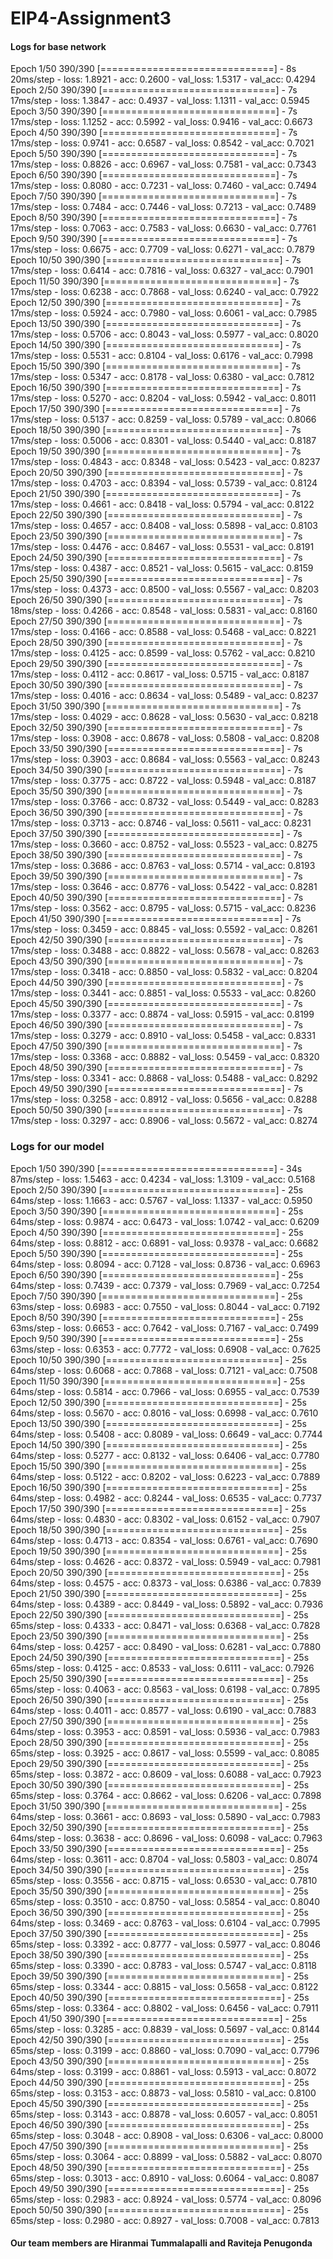 # EIP4-Assignment3

#### Logs for base network

Epoch 1/50
390/390 [==============================] - 8s 20ms/step - loss: 1.8921 - acc: 0.2600 - val_loss: 1.5317 - val_acc: 0.4294
Epoch 2/50
390/390 [==============================] - 7s 17ms/step - loss: 1.3847 - acc: 0.4937 - val_loss: 1.1311 - val_acc: 0.5945
Epoch 3/50
390/390 [==============================] - 7s 17ms/step - loss: 1.1252 - acc: 0.5992 - val_loss: 0.9416 - val_acc: 0.6673
Epoch 4/50
390/390 [==============================] - 7s 17ms/step - loss: 0.9741 - acc: 0.6587 - val_loss: 0.8542 - val_acc: 0.7021
Epoch 5/50
390/390 [==============================] - 7s 17ms/step - loss: 0.8826 - acc: 0.6967 - val_loss: 0.7581 - val_acc: 0.7343
Epoch 6/50
390/390 [==============================] - 7s 17ms/step - loss: 0.8080 - acc: 0.7231 - val_loss: 0.7460 - val_acc: 0.7494
Epoch 7/50
390/390 [==============================] - 7s 17ms/step - loss: 0.7484 - acc: 0.7446 - val_loss: 0.7213 - val_acc: 0.7489
Epoch 8/50
390/390 [==============================] - 7s 17ms/step - loss: 0.7063 - acc: 0.7583 - val_loss: 0.6630 - val_acc: 0.7761
Epoch 9/50
390/390 [==============================] - 7s 17ms/step - loss: 0.6675 - acc: 0.7709 - val_loss: 0.6271 - val_acc: 0.7879
Epoch 10/50
390/390 [==============================] - 7s 17ms/step - loss: 0.6414 - acc: 0.7816 - val_loss: 0.6327 - val_acc: 0.7901
Epoch 11/50
390/390 [==============================] - 7s 17ms/step - loss: 0.6238 - acc: 0.7868 - val_loss: 0.6240 - val_acc: 0.7922
Epoch 12/50
390/390 [==============================] - 7s 17ms/step - loss: 0.5924 - acc: 0.7980 - val_loss: 0.6061 - val_acc: 0.7985
Epoch 13/50
390/390 [==============================] - 7s 17ms/step - loss: 0.5706 - acc: 0.8043 - val_loss: 0.5977 - val_acc: 0.8020
Epoch 14/50
390/390 [==============================] - 7s 17ms/step - loss: 0.5531 - acc: 0.8104 - val_loss: 0.6176 - val_acc: 0.7998
Epoch 15/50
390/390 [==============================] - 7s 17ms/step - loss: 0.5347 - acc: 0.8178 - val_loss: 0.6380 - val_acc: 0.7812
Epoch 16/50
390/390 [==============================] - 7s 17ms/step - loss: 0.5270 - acc: 0.8204 - val_loss: 0.5942 - val_acc: 0.8011
Epoch 17/50
390/390 [==============================] - 7s 17ms/step - loss: 0.5137 - acc: 0.8259 - val_loss: 0.5789 - val_acc: 0.8066
Epoch 18/50
390/390 [==============================] - 7s 17ms/step - loss: 0.5006 - acc: 0.8301 - val_loss: 0.5440 - val_acc: 0.8187
Epoch 19/50
390/390 [==============================] - 7s 17ms/step - loss: 0.4843 - acc: 0.8348 - val_loss: 0.5423 - val_acc: 0.8237
Epoch 20/50
390/390 [==============================] - 7s 17ms/step - loss: 0.4703 - acc: 0.8394 - val_loss: 0.5739 - val_acc: 0.8124
Epoch 21/50
390/390 [==============================] - 7s 17ms/step - loss: 0.4661 - acc: 0.8418 - val_loss: 0.5794 - val_acc: 0.8122
Epoch 22/50
390/390 [==============================] - 7s 17ms/step - loss: 0.4657 - acc: 0.8408 - val_loss: 0.5898 - val_acc: 0.8103
Epoch 23/50
390/390 [==============================] - 7s 17ms/step - loss: 0.4476 - acc: 0.8467 - val_loss: 0.5531 - val_acc: 0.8191
Epoch 24/50
390/390 [==============================] - 7s 17ms/step - loss: 0.4387 - acc: 0.8521 - val_loss: 0.5615 - val_acc: 0.8159
Epoch 25/50
390/390 [==============================] - 7s 17ms/step - loss: 0.4373 - acc: 0.8500 - val_loss: 0.5567 - val_acc: 0.8203
Epoch 26/50
390/390 [==============================] - 7s 18ms/step - loss: 0.4266 - acc: 0.8548 - val_loss: 0.5831 - val_acc: 0.8160
Epoch 27/50
390/390 [==============================] - 7s 17ms/step - loss: 0.4166 - acc: 0.8588 - val_loss: 0.5468 - val_acc: 0.8221
Epoch 28/50
390/390 [==============================] - 7s 17ms/step - loss: 0.4125 - acc: 0.8599 - val_loss: 0.5762 - val_acc: 0.8210
Epoch 29/50
390/390 [==============================] - 7s 17ms/step - loss: 0.4112 - acc: 0.8617 - val_loss: 0.5715 - val_acc: 0.8187
Epoch 30/50
390/390 [==============================] - 7s 17ms/step - loss: 0.4016 - acc: 0.8634 - val_loss: 0.5489 - val_acc: 0.8237
Epoch 31/50
390/390 [==============================] - 7s 17ms/step - loss: 0.4029 - acc: 0.8628 - val_loss: 0.5630 - val_acc: 0.8218
Epoch 32/50
390/390 [==============================] - 7s 17ms/step - loss: 0.3908 - acc: 0.8678 - val_loss: 0.5808 - val_acc: 0.8208
Epoch 33/50
390/390 [==============================] - 7s 17ms/step - loss: 0.3903 - acc: 0.8684 - val_loss: 0.5563 - val_acc: 0.8243
Epoch 34/50
390/390 [==============================] - 7s 17ms/step - loss: 0.3775 - acc: 0.8722 - val_loss: 0.5948 - val_acc: 0.8187
Epoch 35/50
390/390 [==============================] - 7s 17ms/step - loss: 0.3766 - acc: 0.8732 - val_loss: 0.5449 - val_acc: 0.8283
Epoch 36/50
390/390 [==============================] - 7s 17ms/step - loss: 0.3713 - acc: 0.8746 - val_loss: 0.5611 - val_acc: 0.8231
Epoch 37/50
390/390 [==============================] - 7s 17ms/step - loss: 0.3660 - acc: 0.8752 - val_loss: 0.5523 - val_acc: 0.8275
Epoch 38/50
390/390 [==============================] - 7s 17ms/step - loss: 0.3686 - acc: 0.8763 - val_loss: 0.5714 - val_acc: 0.8193
Epoch 39/50
390/390 [==============================] - 7s 17ms/step - loss: 0.3646 - acc: 0.8776 - val_loss: 0.5422 - val_acc: 0.8281
Epoch 40/50
390/390 [==============================] - 7s 17ms/step - loss: 0.3562 - acc: 0.8795 - val_loss: 0.5715 - val_acc: 0.8236
Epoch 41/50
390/390 [==============================] - 7s 17ms/step - loss: 0.3459 - acc: 0.8845 - val_loss: 0.5592 - val_acc: 0.8261
Epoch 42/50
390/390 [==============================] - 7s 17ms/step - loss: 0.3488 - acc: 0.8822 - val_loss: 0.5678 - val_acc: 0.8263
Epoch 43/50
390/390 [==============================] - 7s 17ms/step - loss: 0.3418 - acc: 0.8850 - val_loss: 0.5832 - val_acc: 0.8204
Epoch 44/50
390/390 [==============================] - 7s 17ms/step - loss: 0.3441 - acc: 0.8851 - val_loss: 0.5533 - val_acc: 0.8260
Epoch 45/50
390/390 [==============================] - 7s 17ms/step - loss: 0.3377 - acc: 0.8874 - val_loss: 0.5915 - val_acc: 0.8199
Epoch 46/50
390/390 [==============================] - 7s 17ms/step - loss: 0.3279 - acc: 0.8910 - val_loss: 0.5458 - val_acc: 0.8331
Epoch 47/50
390/390 [==============================] - 7s 17ms/step - loss: 0.3368 - acc: 0.8882 - val_loss: 0.5459 - val_acc: 0.8320
Epoch 48/50
390/390 [==============================] - 7s 17ms/step - loss: 0.3341 - acc: 0.8868 - val_loss: 0.5488 - val_acc: 0.8292
Epoch 49/50
390/390 [==============================] - 7s 17ms/step - loss: 0.3258 - acc: 0.8912 - val_loss: 0.5656 - val_acc: 0.8288
Epoch 50/50
390/390 [==============================] - 7s 17ms/step - loss: 0.3297 - acc: 0.8906 - val_loss: 0.5672 - val_acc: 0.8274


### Logs for our model

Epoch 1/50
390/390 [==============================] - 34s 87ms/step - loss: 1.5463 - acc: 0.4234 - val_loss: 1.3109 - val_acc: 0.5168
Epoch 2/50
390/390 [==============================] - 25s 64ms/step - loss: 1.1663 - acc: 0.5767 - val_loss: 1.1337 - val_acc: 0.5950
Epoch 3/50
390/390 [==============================] - 25s 64ms/step - loss: 0.9874 - acc: 0.6473 - val_loss: 1.0742 - val_acc: 0.6209
Epoch 4/50
390/390 [==============================] - 25s 64ms/step - loss: 0.8812 - acc: 0.6891 - val_loss: 0.9378 - val_acc: 0.6682
Epoch 5/50
390/390 [==============================] - 25s 64ms/step - loss: 0.8094 - acc: 0.7128 - val_loss: 0.8736 - val_acc: 0.6963
Epoch 6/50
390/390 [==============================] - 25s 64ms/step - loss: 0.7439 - acc: 0.7379 - val_loss: 0.7969 - val_acc: 0.7254
Epoch 7/50
390/390 [==============================] - 25s 63ms/step - loss: 0.6983 - acc: 0.7550 - val_loss: 0.8044 - val_acc: 0.7192
Epoch 8/50
390/390 [==============================] - 25s 63ms/step - loss: 0.6653 - acc: 0.7642 - val_loss: 0.7167 - val_acc: 0.7499
Epoch 9/50
390/390 [==============================] - 25s 63ms/step - loss: 0.6353 - acc: 0.7772 - val_loss: 0.6908 - val_acc: 0.7625
Epoch 10/50
390/390 [==============================] - 25s 64ms/step - loss: 0.6068 - acc: 0.7868 - val_loss: 0.7121 - val_acc: 0.7508
Epoch 11/50
390/390 [==============================] - 25s 64ms/step - loss: 0.5814 - acc: 0.7966 - val_loss: 0.6955 - val_acc: 0.7539
Epoch 12/50
390/390 [==============================] - 25s 64ms/step - loss: 0.5670 - acc: 0.8016 - val_loss: 0.6998 - val_acc: 0.7610
Epoch 13/50
390/390 [==============================] - 25s 64ms/step - loss: 0.5408 - acc: 0.8089 - val_loss: 0.6649 - val_acc: 0.7744
Epoch 14/50
390/390 [==============================] - 25s 64ms/step - loss: 0.5277 - acc: 0.8132 - val_loss: 0.6406 - val_acc: 0.7780
Epoch 15/50
390/390 [==============================] - 25s 64ms/step - loss: 0.5122 - acc: 0.8202 - val_loss: 0.6223 - val_acc: 0.7889
Epoch 16/50
390/390 [==============================] - 25s 64ms/step - loss: 0.4982 - acc: 0.8244 - val_loss: 0.6535 - val_acc: 0.7737
Epoch 17/50
390/390 [==============================] - 25s 64ms/step - loss: 0.4830 - acc: 0.8302 - val_loss: 0.6152 - val_acc: 0.7907
Epoch 18/50
390/390 [==============================] - 25s 64ms/step - loss: 0.4713 - acc: 0.8354 - val_loss: 0.6761 - val_acc: 0.7690
Epoch 19/50
390/390 [==============================] - 25s 64ms/step - loss: 0.4626 - acc: 0.8372 - val_loss: 0.5949 - val_acc: 0.7981
Epoch 20/50
390/390 [==============================] - 25s 64ms/step - loss: 0.4575 - acc: 0.8373 - val_loss: 0.6386 - val_acc: 0.7839
Epoch 21/50
390/390 [==============================] - 25s 64ms/step - loss: 0.4389 - acc: 0.8449 - val_loss: 0.5892 - val_acc: 0.7936
Epoch 22/50
390/390 [==============================] - 25s 65ms/step - loss: 0.4333 - acc: 0.8471 - val_loss: 0.6368 - val_acc: 0.7828
Epoch 23/50
390/390 [==============================] - 25s 64ms/step - loss: 0.4257 - acc: 0.8490 - val_loss: 0.6281 - val_acc: 0.7880
Epoch 24/50
390/390 [==============================] - 25s 65ms/step - loss: 0.4125 - acc: 0.8533 - val_loss: 0.6111 - val_acc: 0.7926
Epoch 25/50
390/390 [==============================] - 25s 65ms/step - loss: 0.4063 - acc: 0.8563 - val_loss: 0.6198 - val_acc: 0.7895
Epoch 26/50
390/390 [==============================] - 25s 64ms/step - loss: 0.4011 - acc: 0.8577 - val_loss: 0.6190 - val_acc: 0.7883
Epoch 27/50
390/390 [==============================] - 25s 64ms/step - loss: 0.3953 - acc: 0.8591 - val_loss: 0.5936 - val_acc: 0.7983
Epoch 28/50
390/390 [==============================] - 25s 65ms/step - loss: 0.3925 - acc: 0.8617 - val_loss: 0.5599 - val_acc: 0.8085
Epoch 29/50
390/390 [==============================] - 25s 65ms/step - loss: 0.3872 - acc: 0.8609 - val_loss: 0.6088 - val_acc: 0.7923
Epoch 30/50
390/390 [==============================] - 25s 65ms/step - loss: 0.3764 - acc: 0.8662 - val_loss: 0.6206 - val_acc: 0.7898
Epoch 31/50
390/390 [==============================] - 25s 64ms/step - loss: 0.3661 - acc: 0.8693 - val_loss: 0.5890 - val_acc: 0.7983
Epoch 32/50
390/390 [==============================] - 25s 64ms/step - loss: 0.3638 - acc: 0.8696 - val_loss: 0.6098 - val_acc: 0.7963
Epoch 33/50
390/390 [==============================] - 25s 64ms/step - loss: 0.3611 - acc: 0.8704 - val_loss: 0.5803 - val_acc: 0.8074
Epoch 34/50
390/390 [==============================] - 25s 65ms/step - loss: 0.3556 - acc: 0.8715 - val_loss: 0.6530 - val_acc: 0.7810
Epoch 35/50
390/390 [==============================] - 25s 65ms/step - loss: 0.3510 - acc: 0.8750 - val_loss: 0.5854 - val_acc: 0.8040
Epoch 36/50
390/390 [==============================] - 25s 64ms/step - loss: 0.3469 - acc: 0.8763 - val_loss: 0.6104 - val_acc: 0.7995
Epoch 37/50
390/390 [==============================] - 25s 65ms/step - loss: 0.3392 - acc: 0.8777 - val_loss: 0.5977 - val_acc: 0.8046
Epoch 38/50
390/390 [==============================] - 25s 65ms/step - loss: 0.3390 - acc: 0.8783 - val_loss: 0.5747 - val_acc: 0.8118
Epoch 39/50
390/390 [==============================] - 25s 65ms/step - loss: 0.3344 - acc: 0.8815 - val_loss: 0.5658 - val_acc: 0.8122
Epoch 40/50
390/390 [==============================] - 25s 65ms/step - loss: 0.3364 - acc: 0.8802 - val_loss: 0.6456 - val_acc: 0.7911
Epoch 41/50
390/390 [==============================] - 25s 65ms/step - loss: 0.3285 - acc: 0.8839 - val_loss: 0.5697 - val_acc: 0.8144
Epoch 42/50
390/390 [==============================] - 25s 65ms/step - loss: 0.3199 - acc: 0.8860 - val_loss: 0.7090 - val_acc: 0.7796
Epoch 43/50
390/390 [==============================] - 25s 64ms/step - loss: 0.3199 - acc: 0.8861 - val_loss: 0.5913 - val_acc: 0.8072
Epoch 44/50
390/390 [==============================] - 25s 65ms/step - loss: 0.3153 - acc: 0.8873 - val_loss: 0.5810 - val_acc: 0.8100
Epoch 45/50
390/390 [==============================] - 25s 65ms/step - loss: 0.3143 - acc: 0.8878 - val_loss: 0.6057 - val_acc: 0.8051
Epoch 46/50
390/390 [==============================] - 25s 65ms/step - loss: 0.3048 - acc: 0.8908 - val_loss: 0.6306 - val_acc: 0.8000
Epoch 47/50
390/390 [==============================] - 25s 65ms/step - loss: 0.3064 - acc: 0.8899 - val_loss: 0.5882 - val_acc: 0.8070
Epoch 48/50
390/390 [==============================] - 25s 65ms/step - loss: 0.3013 - acc: 0.8910 - val_loss: 0.6064 - val_acc: 0.8087
Epoch 49/50
390/390 [==============================] - 25s 65ms/step - loss: 0.2983 - acc: 0.8924 - val_loss: 0.5774 - val_acc: 0.8096
Epoch 50/50
390/390 [==============================] - 25s 65ms/step - loss: 0.2980 - acc: 0.8927 - val_loss: 0.7008 - val_acc: 0.7813

#### Our team members are Hiranmai Tummalapalli and Raviteja Penugonda
